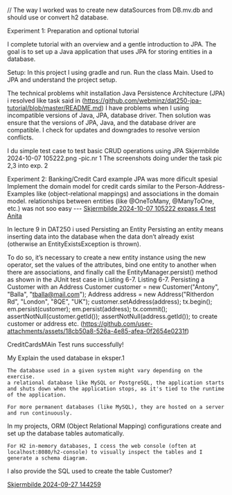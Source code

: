 // The way I worked 
was to create new dataSources from DB.mv.db and should use or convert h2 database.

Experiment 1: Preparation and optional tutorial

I complete tutorial with an overview and a gentle introduction to JPA. 
The goal is to set up a Java application that uses JPA for storing entities in a database.

Setup:
In this project  I using gradle and run.
Run the class Main. 
Used to JPA and understand the project setup.

The technical problems whit installation Java Persistence Architecture (JPA)  i resolved like task said in (https://github.com/webminz/dat250-jpa-tutorial/blob/master/README.md) 
I have problems when I using incompatible versions of Java, JPA, database driver.
Then solution was ensure that the versions of JPA, Java, and the database driver are compatible. I check for updates and downgrades to resolve version conflicts.

I du simple test case to test basic CRUD operations using JPA
Skjermbilde 2024-10-07 105222.png -pic.nr 1
The screenshots doing under the task pic 2,3 into exp. 2
 
Experiment 2: Banking/Credit Card example JPA was more dificult spesial
Implement the domain model for credit cards similar to the Person-Address-Examples like (object-relational mappings) and associations in the domain model.
relationships between entities (like @OneToMany, @ManyToOne, etc.)
was not soo easy --- [Skjermbilde 2024-10-07 105222 expass 4 test Anita ](https://github.com/user-attachments/assets/0a0bcb17-3100-4bae-b309-1fba829cde95)



In lecture 9 in DAT250 i used Persisting an Entity
Persisting an entity means inserting data into the database when the data don’t already exist (otherwise an
EntityExistsException is thrown).


To do so, it’s necessary to create a new entity instance using the new operator,
set the values of the attributes, bind one entity to another when there are associations, and finally call the
EntityManager.persist() method as shown in the JUnit test case in Listing 6-7.
Listing 6-7. Persisting a Customer with an Address
Customer customer = new Customer("Antony", "Balla", "tballa@mail.com");
Address address = new Address("Ritherdon Rd", "London", "8QE", "UK");
customer.setAddress(address);
tx.begin();
em.persist(customer);
em.persist(address);
tx.commit();
assertNotNull(customer.getId());
assertNotNull(address.getId()); to create customer or address etc. 
(https://github.com/user-attachments/assets/18cb50a8-526a-4e85-afea-0f2654e0231f)

CreditCardsMAin Test runs successfully!

My Explain the used database in eksper.1

    The database used in a given system might vary depending on the exercise. 
    a relational database like MySQL or PostgreSQL, the application starts and shuts down when the application stops, as it's tied to the runtime of the application.
    
    For more permanent databases (like MySQL), they are hosted on a server and run continuously.
  In my projects, ORM (Object Relational Mapping) configurations create and set up the database tables automatically.

    For H2 in-memory databases, I ccess the web console (often at localhost:8080/h2-console) to visually inspect the tables and I generate a schema diagram. 
I also provide the SQL used to create the table Customer? 

[Skjermbilde 2024-09-27 144259](https://github.com/user-attachments/assets/35049231-6222-4159-8b12-67f20d03c409)




